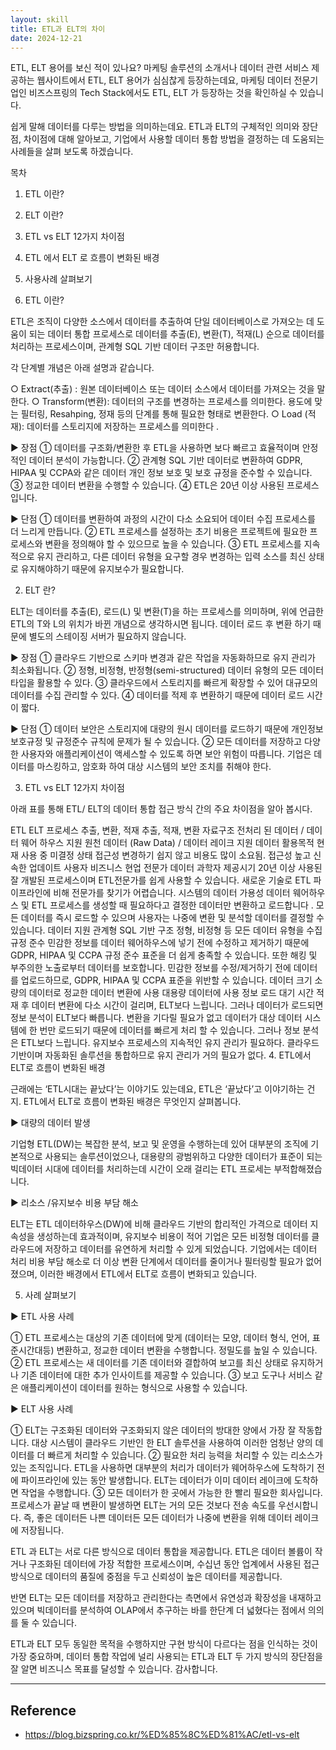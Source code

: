 ```yaml
---
layout: skill
title: ETL과 ELT의 차이
date: 2024-12-21
---
```










ETL, ELT 용어를 보신 적이 있나요?
마케팅 솔루션의 소개서나 데이터 관련 서비스 제공하는 웹사이트에서 ETL, ELT 용어가 심심찮게 등장하는데요,
마케팅 데이터 전문기업인 비즈스프링의 Tech Stack에서도 ETL, ELT 가 등장하는 것을 확인하실 수 있습니다.

쉽게 말해 데이터를 다루는 방법을 의미하는데요.
ETL과 ELT의 구체적인 의미와 장단점, 차이점에 대해 알아보고,
기업에서 사용할 데이터 통합 방법을 결정하는 데 도움되는 사례들을 살펴 보도록 하겠습니다.

  목차

1. ETL 이란?
2. ELT 이란?
3. ETL vs ELT 12가지 차이점
4. ETL 에서 ELT 로 흐름이 변화된 배경
5. 사용사례 살펴보기

1. ETL 이란?

ETL은 조직이 다양한 소스에서 데이터를 추출하여 단일 데이터베이스로 가져오는 데 도움이 되는 데이터 통합 프로세스로
데이터를 추출(E), 변환(T), 적재(L) 순으로 데이터를 처리하는 프로세스이며, 관계형 SQL 기반 데이터 구조만 허용합니다.

 각 단계별 개념은 아래 설명과 같습니다.

○ Extract(추출) : 원본 데이터베이스 또는 데이터 소스에서 데이터를 가져오는 것을 말한다.
○ Transform(변환): 데이터의 구조를 변경하는 프로세스를 의미한다. 용도에 맞는 필터링, Resahping, 정재 등의 단계를 통해 필요한 형태로 변환한다.
○ Load (적재): 데이터를 스토리지에 저장하는 프로세스를 의미한다 .

▶︎ 장점
① 데이터를 구조화/변환한 후 ETL을 사용하면 보다 빠르고 효율적이며 안정적인 데이터 분석이 가능합니다.
② 관계형 SQL 기반 데이터로 변환하여 GDPR, HIPAA 및 CCPA와 같은 데이터 개인 정보 보호 및 보호 규정을 준수할 수 있습니다.
③ 정교한 데이터 변환을 수행할 수 있습니다.
④ ETL은 20년 이상 사용된 프로세스 입니다.

▶︎ 단점
① 데이터를 변환하여 과정의 시간이 다소 소요되어 데이터 수집 프로세스를 더 느리게 만듭니다.
② ETL 프로세스를 설정하는 초기 비용은 프로젝트에 필요한 프로세스와 변환을 정의해야 할 수 있으므로 높을 수 있습니다.
③ ETL 프로세스를 지속적으로 유지 관리하고, 다른 데이터 유형을 요구할 경우 변경하는 입력 소스를 최신 상태로 유지해야하기 때문에 유지보수가 필요합니다.


2. ELT 란?

ELT는 데이터를 추출(E), 로드(L) 및 변환(T)을 하는 프로세스를 의미하며,
위에 언급한 ETL의 T와 L의 위치가 바뀐 개념으로 생각하시면 됩니다.
데이터 로드 후 변환 하기 때문에 별도의 스테이징 서버가 필요하지 않습니다.

▶︎ 장점
① 클라우드 기반으로 스키마 변경과 같은 작업을 자동화하므로 유지 관리가 최소화됩니다.
② 정형, 비정형, 반정형(semi-structured) 데이터 유형의 모든 데이터 타입을 활용할 수 있다.
③ 클라우드에서 스토리지를 빠르게 확장할 수 있어 대규모의 데이터를 수집 관리할 수 있다.
④ 데이터를 적제 후 변환하기 때문에 데이터 로드 시간이 짧다.

▶︎ 단점
① 데이터 보안은 스토리지에 대량의 원시 데이터를 로드하기 때문에
개인정보보호규정 및 규정준수 규칙에 문제가 될 수 있습니다.
② 모든 데이터를 저장하고 다양한 사용자와 애플리케이션이 액세스할 수 있도록 하면 보안 위험이 따릅니다.
기업은 데이터를 마스킹하고, 암호화 하여 대상 시스템의 보안 조치를 취해야 한다.

3. ETL vs ELT 12가지 차이점

아래 표를 통해 ETL/ ELT의 데이터 통합 접근 방식 간의 주요 차이점을 알아 봅시다.

 ETL	ELT
프로세스	추출, 변환, 적재	추출, 적재, 변환
 자료구조	전처리 된 데이터 / 데이터 웨어 하우스 지원	 원천 데이터 (Raw Data) / 데이터 레이크 지원
 데이터 활용목적	현재 사용 중	미결정 상태
 접근성	변경하기 쉽지 않고 비용도 많이 소요됨.	접근성 높고 신속한 업데이트
사용자	비즈니스 현업 전문가	 데이터 과학자
 제공시기	20년 이상 사용된 잘 개발된 프로세스이며 ETL전문가를 쉽게 사용할 수 있습니다.	 새로운 기술로 ETL 파이프라인에 비해 전문가를 찾기가 어렵습니다.
시스템의 데이터 가용성	 데이터 웨어하우스 및 ETL 프로세스를 생성할 때 필요하다고 결정한 데이터만 변환하고 로드합니다 .	모든 데이터를 즉시 로드할 수 있으며 사용자는 나중에 변환 및 분석할 데이터를 결정할 수 있습니다.
데이터 지원	관계형 SQL 기반 구조	정형, 비정형 등 모든 데이터 유형을 수집
규정 준수	민감한 정보를 데이터 웨어하우스에 넣기 전에 수정하고 제거하기 때문에  GDPR, HIPAA 및 CCPA 규정 준수 표준을 더 쉽게 충족할 수 있습니다. 또한 해킹 및 부주의한 노출로부터 데이터를 보호합니다.	민감한 정보를 수정/제거하기 전에 데이터를 업로드하므로, GDPR, HIPAA 및 CCPA 표준을 위반할 수 있습니다.
데이터 크기	소량의 데이터로 정교한 데이터 변환에 사용	대용량 데이터에 사용
정보 로드 대기 시간	적재 후 데이터 변환에 다소 시간이 걸리며, ELT보다 느립니다. 그러나 데이터가 로드되면 정보 분석이 ELT보다 빠릅니다.	변환을 기다릴 필요가 없고 데이터가 대상 데이터 시스템에 한 번만 로드되기 때문에 데이터를 빠르게 처리 할 수 있습니다. 그러나 정보 분석은 ETL보다 느립니다.
유지보수	 프로세스의 지속적인 유지 관리가 필요하다.	클라우드 기반이며 자동화된 솔루션을 통합하므로 유지 관리가 거의 필요가 없다.
4. ETL에서 ELT로 흐름이 변화된 배경

근래에는 ‘ETL시대는 끝났다’는 이야기도 있는데요,
ETL은 ‘끝났다’고 이야기하는 건지. ETL에서 ELT로 흐름이 변화된 배경은 무엇인지 살펴봅니다.

▶︎ 대량의 데이터 발생

기업형 ETL(DW)는 복잡한 분석, 보고 및 운영을 수행하는데 있어 대부분의 조직에 기본적으로 사용되는 솔루션이었으나,
대용량의 광범위하고 다양한 데이터가 표준이 되는 빅데이터 시대에 데이터를 처리하는데 시간이 오래 걸리는
ETL 프로세는 부적합해졌습니다.

▶︎ 리소스 /유지보수 비용 부담 해소

ELT는 ETL 데이터하우스(DW)에 비해 클라우드 기반의 합리적인 가격으로 데이터 지속성을 생성하는데 효과적이며,
유지보수 비용이 적어 기업은 모든 비정형 데이터를 클라우드에 저장하고 데이터를 유연하게 처리할 수 있게 되었습니다.
기업에서는 데이터 처리 비용 부담 해소로 더 이상 변환 단계에서 데이터를 줄이거나 필터링할 필요가 없어졌으며,
이러한 배경에서 ETL에서 ELT로 흐름이 변화되고 있습니다.

5. 사례 살펴보기

▶︎ ETL 사용 사례

① ETL 프로세스는 대상의 기존 데이터에 맞게 (데이터는 모양, 데이터 형식, 언어, 표준시간대등) 변환하고,
정교한 데이터 변환을 수행합니다. 정밀도를 높일 수 있습니다.
② ETL 프로세스는 새 데이터를 기존 데이터와 결합하여 보고를 최신 상태로 유지하거나
기존 데이터에 대한 추가 인사이트를 제공할 수 있습니다.
③ 보고 도구나 서비스 같은 애플리케이션이 데이터를 원하는 형식으로 사용할 수 있습니다.

▶︎ ELT 사용 사례

① ELT는 구조화된 데이터와 구조화되지 않은 데이터의 방대한 양에서 가장 잘 작동합니다.
대상 시스템이 클라우드 기반인 한 ELT 솔루션을 사용하여 이러한 엄청난 양의 데이터를 더 빠르게 처리할 수 있습니다.
② 필요한 처리 능력을 처리할 수 있는 리소스가 있는 조직입니다.
ETL을 사용하면 대부분의 처리가 데이터가 웨어하우스에 도착하기 전에 파이프라인에 있는 동안 발생합니다.
ELT는 데이터가 이미 데이터 레이크에 도착하면 작업을 수행합니다.
③ 모든 데이터가 한 곳에서 가능한 한 빨리 필요한 회사입니다.
프로세스가 끝날 때 변환이 발생하면 ELT는 거의 모든 것보다 전송 속도를 우선시합니다.
즉, 좋은 데이터든 나쁜 데이터든 모든 데이터가 나중에 변환을 위해 데이터 레이크에 저장됩니다.

ETL 과 ELT는 서로 다른 방식으로 데이터 통합을 제공합니다.
ETL은 데이터 볼륨이 작거나 구조화된 데이터에 가장 적합한 프로세스이며,
수십년 동안 업계에서 사용된 접근 방식으로 데이터의 품질에 중점을 두고 신뢰성이 높은 데이터를 제공합니다.

반면 ELT는 모든 데이터를 저장하고 관리한다는 측면에서 유연성과 확장성을 내재하고 있으며
빅데이터를 분석하여 OLAP에서 추구하는 바를 한단계 더 넓혔다는 점에서 의의를 둘 수 있습니다.

ETL과 ELT 모두 동일한 목적을 수행하지만 구현 방식이 다르다는 점을 인식하는 것이 가장 중요하며,
데이터 통합 작업에 널리 사용되는 ETL과 ELT 두 가지 방식의 장단점을 잘 알면 비즈니스 목표를 달성할 수 있습니다.
감사합니다.














---




## Reference

- <https://blog.bizspring.co.kr/%ED%85%8C%ED%81%AC/etl-vs-elt>